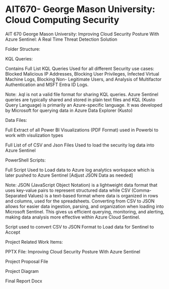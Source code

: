# AIT670- George Mason University: Cloud Computing Security
AIT 670 George Mason University: Improving Cloud Security Posture With Azure Sentinel: A Real Time Threat Detection Solution

Folder Structure:

KQL Queries:

Contains Full List KQL Queries Used for all different Security use cases: Blocked Malicious IP Addresses, Blocking User Privileges, Infected Virtual Machine Logs, Blocking Non-
Legitimate Users, and Analysis of Multifactor Authentication and MSFT Entra ID Logs.

Note: .kql is not a valid file format for sharing KQL queries. Azure Sentinel queries are typically shared and stored in plain text files and KQL (Kusto Query Language) is primarily an Azure-specific language. It was developed by Microsoft for querying data in Azure Data Explorer (Kusto)

Data Files:

Full Extract of all Power BI Visualizations (PDF Format) used in Powerbi to work with visulization types

Full List of of CSV and Json Files Used to load the security log data into Azure Sentinel

PowerShell Scripts:

Full Script Used to Load data to Azure log analytics workspace which is later pushed to Azure Sentinel [Adjust JSON Data as needed]


Note: JSON (JavaScript Object Notation) is a lightweight data format that uses key-value pairs to represent structured data while CSV (Comma-Separated Values) is a text-based format where data is organized in rows and columns, used for the spreadsheets. Converting from CSV to JSON allows for easier data ingestion, parsing, and organization when loading into Microsoft Sentinel. This gives us efficient querying, monitoring, and alerting, making data analysis more effective within Azure Cloud Sentinel.

Script used to convert CSV to JSON Format to Load data for Sentinel to Accept





Project Related Work Items:

PPTX File: Improving Cloud Security Posture With Azure Sentinel




Project Proposal File

Project Diagram

Final Report Docx


   
